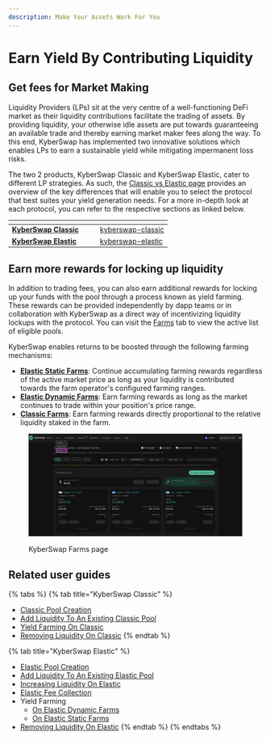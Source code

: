 ```yaml
---
description: Make Your Assets Work For You
---
```


# Earn Yield By Contributing Liquidity

## Get fees for Market Making

Liquidity Providers (LPs) sit at the very centre of a well-functioning DeFi market as their liquidity contributions facilitate the trading of assets. By providing liquidity, your otherwise idle assets are put towards guaranteeing an available trade and thereby earning market maker fees along the way. To this end, KyberSwap has implemented two innovative solutions which enables LPs to earn a sustainable yield while mitigating impermanent loss risks.&#x20;

The two 2 products, KyberSwap Classic and KyberSwap Elastic, cater to different LP strategies. As such, the [Classic vs Elastic page](../../../liquidity-solutions/classic-vs-elastic/) provides an overview of the key differences that will enable you to select the protocol that best suites your yield generation needs. For a more in-depth look at each protocol, you can refer to the respective sections as linked below.

<table data-card-size="large" data-view="cards"><thead><tr><th></th><th data-hidden></th><th data-hidden></th><th data-hidden data-card-target data-type="content-ref"></th></tr></thead><tbody><tr><td><a href="../../../liquidity-solutions/kyberswap-classic/"><strong>KyberSwap Classic</strong></a></td><td></td><td></td><td><a href="../../../liquidity-solutions/kyberswap-classic/">kyberswap-classic</a></td></tr><tr><td><a href="../../../liquidity-solutions/kyberswap-elastic/"><strong>KyberSwap Elastic</strong></a></td><td></td><td></td><td><a href="../../../liquidity-solutions/kyberswap-elastic/">kyberswap-elastic</a></td></tr></tbody></table>

## Earn more rewards for locking up liquidity

In addition to trading fees, you can also earn additional rewards for locking up your funds with the pool through a process known as yield farming. These rewards can be provided independently by dapp teams or in collaboration with KyberSwap as a direct way of incentivizing liquidity lockups with the protocol. You can visit the [Farms](https://kyberswap.com/farms/) tab to view the active list of eligible pools.

KyberSwap enables returns to be boosted through the following farming mechanisms:

* [**Elastic Static Farms**](../../../liquidity-solutions/kyberswap-elastic/user-guides/yield-farming-on-static-farms.md): Continue accumulating farming rewards regardless of the active market price as long as your liquidity is contributed towards the farm operator's configured farming ranges.
* [**Elastic Dynamic Farms**](../../../liquidity-solutions/kyberswap-elastic/user-guides/yield-farming-on-dynamic-farms.md): Earn farming rewards as long as the market continues to trade within your position's price range.
* [**Classic Farms**](../../../liquidity-solutions/kyberswap-classic/user-guides/yield-farming-on-classic.md): Earn farming rewards directly proportional to the relative liquidity staked in the farm.

<figure><img src="../../../.gitbook/assets/image (33).png" alt=""><figcaption><p>KyberSwap Farms page</p></figcaption></figure>

## Related user guides

{% tabs %}
{% tab title="KyberSwap Classic" %}
* [Classic Pool Creation](../../../liquidity-solutions/kyberswap-classic/user-guides/classic-pool-creation.md)
* [Add Liquidity To An Existing Classic Pool](../../../liquidity-solutions/kyberswap-classic/user-guides/add-liquidity-to-an-existing-classic-pool.md)
* [Yield Farming On Classic](../../../liquidity-solutions/kyberswap-classic/user-guides/yield-farming-on-classic.md)
* [Removing Liquidity On Classic](../../../liquidity-solutions/kyberswap-classic/user-guides/removing-liquidity-on-classic.md)
{% endtab %}

{% tab title="KyberSwap Elastic" %}
* [Elastic Pool Creation](../../../liquidity-solutions/kyberswap-elastic/user-guides/elastic-pool-creation.md)
* [Add Liquidity To An Existing Elastic Pool](../../../liquidity-solutions/kyberswap-elastic/user-guides/add-liquidity-to-an-existing-elastic-pool.md)
* [Increasing Liquidity On Elastic](../../../liquidity-solutions/kyberswap-elastic/user-guides/increasing-liquidity-on-elastic.md)
* [Elastic Fee Collection](../../../liquidity-solutions/kyberswap-elastic/user-guides/elastic-fee-collection.md)
* Yield Farming
  * [On Elastic Dynamic Farms](../../../liquidity-solutions/kyberswap-elastic/user-guides/yield-farming-on-dynamic-farms.md)
  * [On Elastic Static Farms](../../../liquidity-solutions/kyberswap-elastic/user-guides/yield-farming-on-static-farms.md#static-farm-innovations)
* [Removing Liquidity On Elastic](../../../liquidity-solutions/kyberswap-elastic/user-guides/removing-liquidity-on-elastic.md)
{% endtab %}
{% endtabs %}
